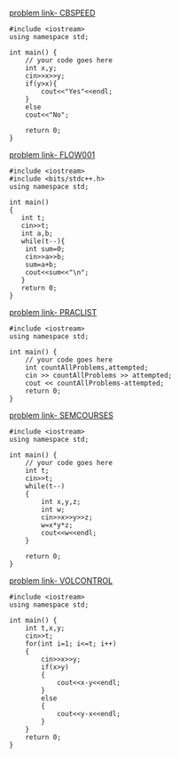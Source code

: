[problem link- CBSPEED](https://www.codechef.com/submit-v2/CBSPEED)
```
#include <iostream>
using namespace std;

int main() {
	// your code goes here
	int x,y;
	cin>>x>>y;
	if(y>x){
	    cout<<"Yes"<<endl;
	}
	else
	cout<<"No";
	
	return 0;
}
```

[problem link- FLOW001](https://www.codechef.com/submit-v2/FLOW001)
```
#include <iostream>
#include <bits/stdc++.h>
using namespace std;

int main() 
{
   int t;
   cin>>t;
   int a,b;
   while(t--){
    int sum=0;
    cin>>a>>b;
    sum=a+b;
    cout<<sum<<"\n";
   }
   return 0;
}
```

[problem link- PRACLIST](https://www.codechef.com/submit-v2/PRACLIST)
``` 
#include <iostream>
using namespace std;

int main() {
	// your code goes here
	int countAllProblems,attempted;
	cin >> countAllProblems >> attempted;
	cout << countAllProblems-attempted;
	return 0;
}

```
[problem link- SEMCOURSES](https://www.codechef.com/submit-v2/SEMCOURSES)
```
#include <iostream>
using namespace std;

int main() {
	// your code goes here
	int t;
	cin>>t;
	while(t--)
	{
	    int x,y,z;
	    int w;
	    cin>>x>>y>>z;
	    w=x*y*z;
	    cout<<w<<endl;   
	}
	
	return 0;
}

```

[problem link- VOLCONTROL ](https://www.codechef.com/submit-v2/VOLCONTROL)
```
#include <iostream>
using namespace std;

int main() {
	int t,x,y;
	cin>>t;
	for(int i=1; i<=t; i++)
	{
	    cin>>x>>y;
	    if(x>y)
	    {
	        cout<<x-y<<endl;
	    }
	    else 
	    {
	        cout<<y-x<<endl;
	    }
	}
	return 0;
}

```

